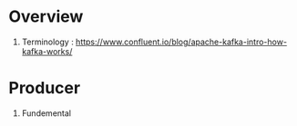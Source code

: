 # Overview
1. Terminology : https://www.confluent.io/blog/apache-kafka-intro-how-kafka-works/

# Producer
1. Fundemental
<!--stackedit_data:
eyJoaXN0b3J5IjpbMTU0MTgzNjQ2NV19
-->